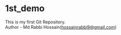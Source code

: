 # 1st_demo
This is my first Git Repository.
<br>
Author - Md Rabbi Hossain(hossainrabbi9@gmail.com)
